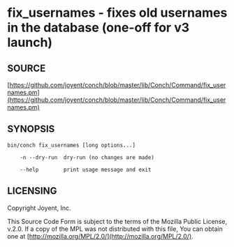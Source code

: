 # fix\_usernames - fixes old usernames in the database (one-off for v3 launch)

## SOURCE

[https://github.com/joyent/conch/blob/master/lib/Conch/Command/fix_usernames.pm](https://github.com/joyent/conch/blob/master/lib/Conch/Command/fix_usernames.pm)

## SYNOPSIS

```
bin/conch fix_usernames [long options...]

    -n --dry-run  dry-run (no changes are made)

    --help        print usage message and exit
```

## LICENSING

Copyright Joyent, Inc.

This Source Code Form is subject to the terms of the Mozilla Public License,
v.2.0. If a copy of the MPL was not distributed with this file, You can obtain
one at [http://mozilla.org/MPL/2.0/](http://mozilla.org/MPL/2.0/).
